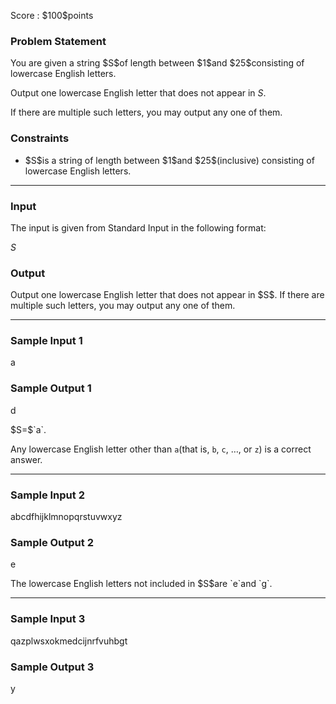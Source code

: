 
<div>

<span>

<span>

<p>
Score : $100$points
</p>

<div>

<section>

### **Problem Statement**

<p>
You are given a string $S$of length between $1$and $25$consisting of lowercase English letters.

Output one lowercase English letter that does not appear in $S$.

If there are multiple such letters, you may output any one of them.
</p>

</section>

</div>

<div>

<section>

### **Constraints**

<ul>

<li>
$S$is a string of length between $1$and $25$(inclusive) consisting of lowercase English letters.
</li>

</ul>

</section>

</div>

---

<div>

<div>

<section>

### **Input**

<p>
The input is given from Standard Input in the following format:
</p>

<div>

$S$
</div>

</section>

</div>

<div>

<section>

### **Output**

<p>
Output one lowercase English letter that does not appear in $S$. If there are multiple such letters, you may output any one of them.
</p>

</section>

</div>

</div>

---

<div>

<section>

### **Sample Input 1**

<div>

a

</div>

</section>

</div>

<div>

<section>

### **Sample Output 1**

<div>

d

</div>

<p>
$S=$`a`.

Any lowercase English letter other than `a`(that is, `b`, `c`, …, or `z`) is a correct answer.
</p>

</section>

</div>

---

<div>

<section>

### **Sample Input 2**

<div>

abcdfhijklmnopqrstuvwxyz

</div>

</section>

</div>

<div>

<section>

### **Sample Output 2**

<div>

e

</div>

<p>
The lowercase English letters not included in $S$are `e`and `g`.
</p>

</section>

</div>

---

<div>

<section>

### **Sample Input 3**

<div>

qazplwsxokmedcijnrfvuhbgt

</div>

</section>

</div>

<div>

<section>

### **Sample Output 3**

<div>

y

</div>

</section>

</div>

</span>

</span>

</div>
